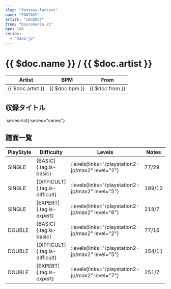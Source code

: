 ```yaml
---
slug: "fantasy-lockout"
name: "FANTASY"
artist: "LOCKOUT"
from: "Dancemania 21"
bpm: 140
series:
  - "max2-jp"
---
```


# {{ $doc.name }} / {{ $doc.artist }}

|Artist|BPM|From|
|------|---|----|
|{{ $doc.artist }}|{{ $doc.bpm }}|{{ $doc.from }}|

## 収録タイトル

:series-list{:series="series"}

## 譜面一覧

|PlayStyle|Difficulty|Levels|Notes|Movie|
|---------|----------|------|-----|-----|
|SINGLE|[BASIC]{.tag.is-basic}|<div class="field is-grouped is-grouped-multiline"> :levels{links="/playstation2-jp/max2" level="2"}</div>|77/29||
|SINGLE|[DIFFICULT]{.tag.is-difficult}|<div class="field is-grouped is-grouped-multiline"> :levels{links="/playstation2-jp/max2" level="5"}</div>|189/12||
|SINGLE|[EXPERT]{.tag.is-expert}|<div class="field is-grouped is-grouped-multiline"> :levels{links="/playstation2-jp/max2" level="6"}</div>|218/7||
|DOUBLE|[BASIC]{.tag.is-basic}|<div class="field is-grouped is-grouped-multiline"> :levels{links="/playstation2-jp/max2" level="2"}</div>|77/16||
|DOUBLE|[DIFFICULT]{.tag.is-difficult}|<div class="field is-grouped is-grouped-multiline"> :levels{links="/playstation2-jp/max2" level="5"}</div>|154/11||
|DOUBLE|[EXPERT]{.tag.is-expert}|<div class="field is-grouped is-grouped-multiline"> :levels{links="/playstation2-jp/max2" level="7"}</div>|251/7||
